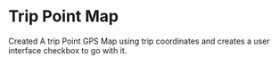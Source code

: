 # Trip Point Map 
 Created A trip Point GPS Map using trip coordinates and creates a user interface checkbox to go with it. 
